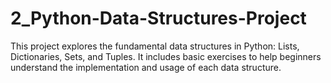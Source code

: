 # 2_Python-Data-Structures-Project
This project explores the fundamental data structures in Python: Lists, Dictionaries, Sets, and Tuples. It includes basic exercises to help beginners understand the implementation and usage of each data structure.
